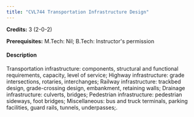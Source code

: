 ```yaml
---
title: "CVL744 Transportation Infrastructure Design"
---
```

**Credits:** 3 (2-0-2)

**Prerequisites:** M.Tech: Nil; B.Tech: Instructor's permission

#### Description
Transportation infrastructure: components, structural and functional requirements, capacity, level of service; Highway infrastructure: grade intersections, rotaries, interchanges; Railway infrastructure: trackbed design, grade-crossing design, embankment, retaining walls; Drainage infrastructure: culverts, bridges; Pedestrian infrastructure: pedestrian sideways, foot bridges; Miscellaneous: bus and truck terminals, parking facilities, guard rails, tunnels, underpasses;.